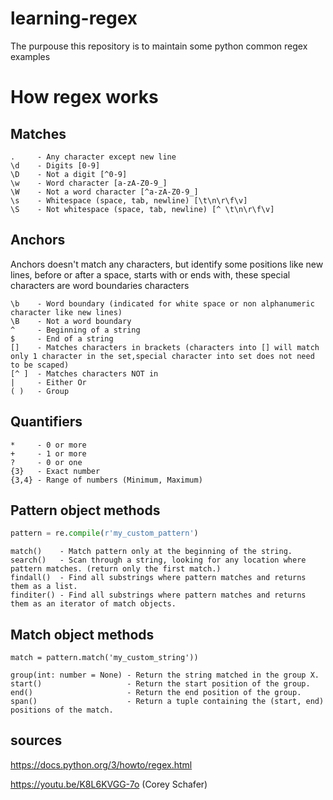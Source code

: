 # learning-regex
The purpouse this repository is to maintain some python common regex examples


# How regex works

## Matches
    .     - Any character except new line
    \d    - Digits [0-9]
    \D    - Not a digit [^0-9]
    \w    - Word character [a-zA-Z0-9_]
    \W    - Not a word character [^a-zA-Z0-9_]
    \s    - Whitespace (space, tab, newline) [\t\n\r\f\v]
    \S    - Not whitespace (space, tab, newline) [^ \t\n\r\f\v]

## Anchors
Anchors doesn't match any characters, but identify some positions like
new lines, before or after a space, starts with or ends with,
these special characters are word boundaries characters

    \b    - Word boundary (indicated for white space or non alphanumeric character like new lines)
    \B    - Not a word boundary
    ^     - Beginning of a string
    $     - End of a string
    []    - Matches characters in brackets (characters into [] will match only 1 character in the set,special character into set does not need to be scaped)
    [^ ]  - Matches characters NOT in
    |     - Either Or
    ( )   - Group

## Quantifiers
    *     - 0 or more
    +     - 1 or more
    ?     - 0 or one
    {3}   - Exact number
    {3,4} - Range of numbers (Minimum, Maximum)

## Pattern object methods
```python
pattern = re.compile(r'my_custom_pattern')
```
    match()    - Match pattern only at the beginning of the string.
    search()   - Scan through a string, looking for any location where pattern matches. (return only the first match.)
    findall()  - Find all substrings where pattern matches and returns them as a list.
    finditer() - Find all substrings where pattern matches and returns them as an iterator of match objects.

## Match object methods
```
match = pattern.match('my_custom_string'))
```
    group(int: number = None) - Return the string matched in the group X.
    start()                   - Return the start position of the group.
    end()                     - Return the end position of the group.
    span()                    - Return a tuple containing the (start, end) positions of the match.

## sources

https://docs.python.org/3/howto/regex.html

https://youtu.be/K8L6KVGG-7o (Corey Schafer)